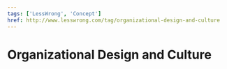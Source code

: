 ```yaml
---
tags: ['LessWrong', 'Concept']
href: http://www.lesswrong.com/tag/organizational-design-and-culture
---
```


# Organizational Design and Culture

